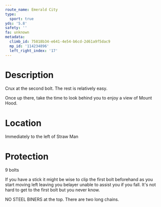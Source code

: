 ```yaml
---
route_name: Emerald City
type:
  sport: true
yds: '5.8'
safety: ''
fa: unknown
metadata:
  climb_id: 75818b34-e641-4e54-b6cd-2d61a9f5dac9
  mp_id: '114234896'
  left_right_index: '17'
---
```

# Description
Crux at the second bolt. The rest is relatively easy.

Once up there, take the time to look behind you to enjoy a view of Mount Hood.

# Location
Immediately to the left of Straw Man

# Protection
9 bolts

If you have a stick it might be wise to clip the first bolt beforehand as you start moving left leaving you belayer unable to assist you if you fall. It's not hard to get to the first bolt but you never know.

NO STEEL BINERS at the top. There are two long chains.
